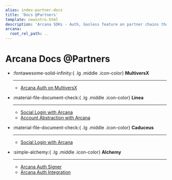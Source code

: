 ```yaml
---
alias: index-partner-docs
title: 'Docs @Partners'
template: newintro.html
description: 'Arcana SDKs - Auth, Gasless feature on partner chains that are pre-configured in Arcana wallet. Check out Arcana documentation on partner chain docs sites.'
arcana:
  root_rel_path: ..
---
```


# Arcana Docs @Partners

<div class="grid cards" markdown>

-   :fontawesome-solid-infinity:{ .lg .middle .icon-color} __MultiversX__

    ---   

    * [Arcana Auth on MultiversX](https://multiversx.com/ecosystem/project/arcana)

-   :material-file-document-check:{ .lg .middle .icon-color} __Linea__

    ---   

    * [Social Login with Arcana](https://docs.linea.build/developers/tooling/social-login/arcana)
    * [Account Abstraction with Arcana](https://docs.linea.build/developers/tooling/account-abstraction/arcana)

-   :material-file-document-check:{ .lg .middle .icon-color} __Caduceus__

    ---   

    * [Social Login with Arcana](https://docs.caduceus.foundation/auth)

-   :simple-alchemy:{ .lg .middle .icon-color} __Alchemy__

    ---

    * [Arcana Auth Signer](https://accountkit.alchemy.com/packages/aa-signers/arcana-auth/introduction.html)
    * [Arcana Auth Integration ](https://accountkit.alchemy.com/signers/guides/arcana-auth.html)

</div>

